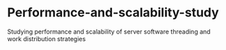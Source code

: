# Performance-and-scalability-study
Studying performance and scalability of server software threading and work distribution strategies
